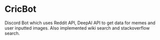 # CricBot

Discord Bot which uses Reddit API, DeepAI API to get data for memes and user inputted images. Also implemented wiki search and stackoverflow search.
